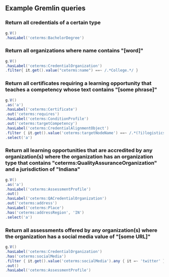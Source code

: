 ## Example Gremlin queries

### Return all credentials of a certain type

```groovy
g.V()
.hasLabel('ceterms:BachelorDegree')
```

### Return all organizations where name contains "[word]"

```groovy
g.V()
.hasLabel('ceterms:CredentialOrganization')
.filter{ it.get().value("ceterms:name") ==~ /.*College.*/ }
```

### Return all certificates requiring a learning opportunity that teaches a competency whose text contains "[some phrase]"

```groovy
g.V()
.as('a')
.hasLabel('ceterms:Certificate')
.out('ceterms:requires')
.hasLabel('ceterms:ConditionProfile')
.out('ceterms:targetCompetency')
.hasLabel('ceterms:CredentialAlignmentObject')
.filter { it.get().value('ceterms:targetNodeName') ==~ /.*(?i)logistics.*/ }
.select('a')
```

### Return all learning opportunities that are accredited by any organization(s) where the organization has an organization type that contains "ceterms:QualityAssuranceOrganization" and a jurisdiction of "Indiana"

```groovy
g.V()
.as('a')
.hasLabel('ceterms:AssessmentProfile')
.out()
.hasLabel('ceterms:QACredentialOrganization')
.out('ceterms:address')
.hasLabel('ceterms:Place')
.has('ceterms:addressRegion', 'IN')
.select('a')
```

### Return all assessments offered by any organization(s) where the organization has a social media value of "[some URL]"

```groovy
g.V()
.hasLabel('ceterms:CredentialOrganization')
.has('ceterms:socialMedia')
.filter { it.get().value('ceterms:socialMedia').any { it =~ 'twitter' } }
.out()
.hasLabel('ceterms:AssessmentProfile')
```
